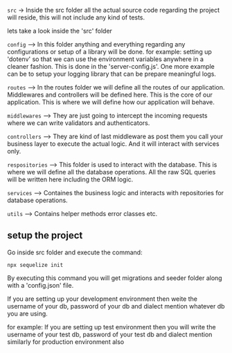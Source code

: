 

`src` -> Inside the src folder all the actual source code regarding the project will reside, this will not include any kind of tests.

lets take a look inside the 'src' folder

`config` --> In this folder anything and everything regarding any configurations or setup of a library will be done. for example: setting up 'dotenv' so that we can use the environment variables anywhere in a cleaner fashion. This is done in the 'server-config.js'. One more example can be to setup your logging library that can be prepare meaningful logs.

`routes` --> In the routes folder we will define all the routes of our application. Middlewares and controllers will be defined here. This is the core of our application. This is where we will define how our application will behave.

`middlewares` --> They are just going to intercept the incoming requests where we can write validators and authenticators.

`controllers` --> They are kind of last middleware as post them you call your business layer to execute the actual logic. And it will interact with services only.

`respositories` --> This folder is used to interact with the database. This is where we will define all the database operations. All the raw SQL queries will be written here including the ORM logic.

`services` --> Containes the business logic and interacts with repositories for database operations.

`utils` --> Contains helper methods error classes etc.

## setup the project

Go inside src folder and execute the command:
```
npx sequelize init

```

By executing this command you will get migrations and seeder folder along with a 'config.json' file. 

If you are setting up your development environment then weite the username of your db, password of your db and dialect mention whatever db you are using.

for example: If you are setting up test environment then you will write the username of your test db, password of your test db and dialect mention similarly for production environment also